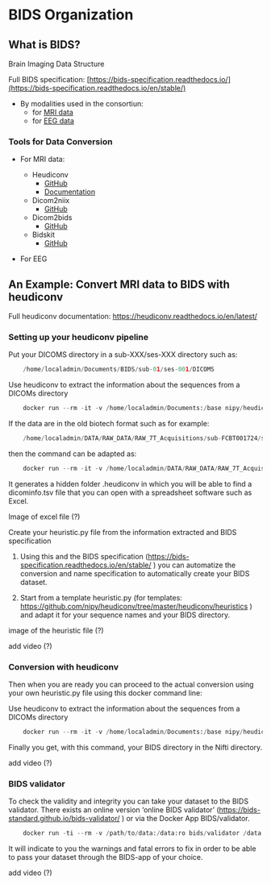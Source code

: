 ﻿




# BIDS Organization


## What is BIDS?

Brain Imaging Data Structure

Full BIDS specification: [https://bids-specification.readthedocs.io/](https://bids-specification.readthedocs.io/en/stable/)

- By modalities used in the consortiun:
    - for [MRI data](https://bids-specification.readthedocs.io/en/stable/04-modality-specific-files/01-magnetic-resonance-imaging-data.html)
    - for [EEG data](https://bids-specification.readthedocs.io/en/stable/04-modality-specific-files/03-electroencephalography.html) 


### Tools for Data Conversion

- For MRI data:  
    - Heudiconv  
        - [GitHub](https://github.com/nipy/heudiconv)  
        - [Documentation](https://heudiconv.readthedocs.io/en/latest/)
    - Dicom2niix
        - [GitHub](https://github.com/rordenlab/dcm2niix)
    - Dicom2bids    
        - [GitHub](https://github.com/UNFmontreal/Dcm2Bids)
    - Bidskit
        - [GitHub](https://github.com/jmtyszka/bidskit)

    
- For EEG  



## An Example: Convert MRI data to BIDS with heudiconv 

Full heudiconv documentation: https://heudiconv.readthedocs.io/en/latest/ 


### Setting up your heudiconv pipeline

Put your DICOMS directory in a sub-XXX/ses-XXX directory such as:

```py
	/home/localadmin/Documents/BIDS/sub-01/ses-001/DICOMS
```

Use heudiconv to extract the information about the sequences from a DICOMs directory
```py
	docker run --rm -it -v /home/localadmin/Documents:/base nipy/heudiconv:latest -d /base/BIDS/sub-{subject}/ses-{session}/DICOMS/*.dcm -o /base/Nifti -f convertall -s 01 -ss 001 -c none -–overwrite 
```

If the data are in the old biotech format such as for example:
```py
    /home/localadmin/DATA/RAW_DATA/RAW_7T_Acquisitions/sub-FCBT001724/ses-20240122140245/
```

then the command can be adapted as:

```py
    docker run --rm -it -v /home/localadmin/DATA/RAW_DATA/RAW_7T_Acquisitions/:/base nipy/heudiconv:latest -d /base/sub-{subject}/ses-{session}/*/*/*/*  -o /base/Nifti -f convertall -s 01 -ss 1 -c none --overwrite
```


It generates a hidden folder .heudiconv in which you will be able to find a dicominfo.tsv file that you can open with a spreadsheet software such as Excel. 


Image of excel file (?)


Create your heuristic.py file from the information extracted and BIDS specification

1. Using this and the BIDS specification (https://bids-specification.readthedocs.io/en/stable/ ) you can automatize the conversion and name specification to automatically create your BIDS dataset. 

2. Start from a template heuristic.py (for templates: https://github.com/nipy/heudiconv/tree/master/heudiconv/heuristics ) and adapt it for your sequence names and your BIDS directory. 

image of the heuristic file (?)


add video (?)

### Conversion with heudiconv

Then when you are ready you can proceed to the actual conversion using your own heuristic.py file using this docker command line:

Use heudiconv to extract the information about the sequences from a DICOMs directory
```py
    docker run --rm -it -v /home/localadmin/Documents:/base nipy/heudiconv:latest -d /base/BIDS/sub-{subject}/ses-{session}/DICOMS/*.dcm -o /base/Nifti -f /base/Nifti/code/heuristic.py -s 01 -ss 001 -c dcm2niix -b –overwrite 
```

Finally you get, with this command,  your BIDS directory in the Nifti directory. 


add video (?)


### BIDS validator

To check the validity and integrity you can take your dataset to the BIDS validator. There exists an online version ‘online BIDS validator’ (https://bids-standard.github.io/bids-validator/ ) or via the Docker App BIDS/validator. 


```py
    docker run -ti --rm -v /path/to/data:/data:ro bids/validator /data
```

It will indicate to you the warnings and fatal errors to fix in order to be able to pass your dataset through the BIDS-app of your choice. 

add video (?)



